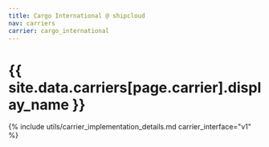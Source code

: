 ```yaml
---
title: Cargo International @ shipcloud
nav: carriers
carrier: cargo_international
---
```


# {{ site.data.carriers[page.carrier].display_name }}

{% include utils/carrier_implementation_details.md carrier_interface="v1" %}
